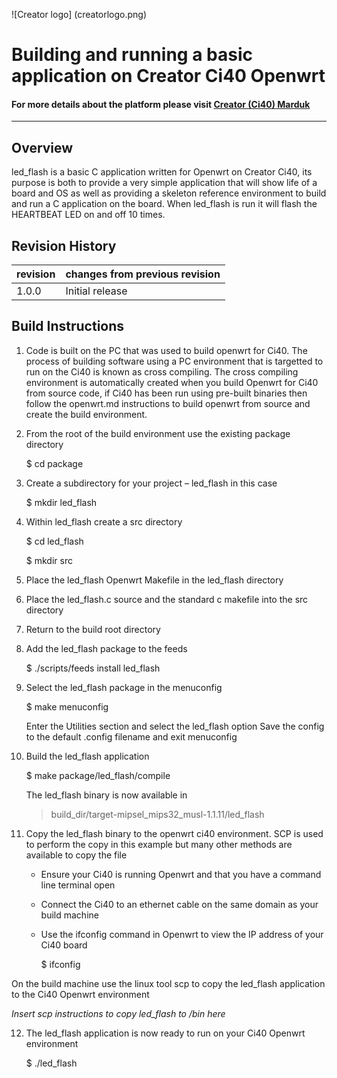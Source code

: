 
![Creator logo] (creatorlogo.png)

# Building and running a basic application on Creator Ci40 Openwrt

#### For more details about the platform please visit [Creator (Ci40) Marduk](https://community.imgtec.com/platforms/creator-ci40/)
----

## Overview

led_flash is a basic C application written for Openwrt on Creator Ci40, its purpose is both to provide a very simple application that will show life of a board and OS as well as providing a skeleton reference environment to build and run a C application on the board. When led_flash is run it will flash the HEARTBEAT LED on and off 10 times.

## Revision History

| revision  | changes from previous revision |
|---------- |------------------------------- |
| 1.0.0     | Initial release                |

## Build Instructions

1) Code is built on the PC that was used to build openwrt for Ci40. The process of building software using a PC environment that is targetted to run on the Ci40 is known as cross compiling. The cross compiling environment is automatically created when you build Openwrt for Ci40 from source code, if Ci40 has been run using pre-built binaries then follow the openwrt.md instructions to build openwrt from source and create the build environment.

2) From the root of the build environment use the existing package directory

	$ cd package

3) Create a subdirectory for your project – led_flash in this case

	$ mkdir led_flash

4) Within led_flash create a src directory

	$ cd led_flash

	$ mkdir src

5) Place the led_flash Openwrt Makefile in the led_flash directory

6) Place the led_flash.c source and the standard c makefile into the src directory

7) Return to the build root directory

8) Add the led_flash package to the feeds

	$ ./scripts/feeds install led_flash

9) Select the led_flash package in the menuconfig

	$ make menuconfig


	Enter the Utilities section and select the led_flash option
	Save the config to the default .config filename and exit menuconfig

10) Build the led_flash application

	$ make package/led_flash/compile

	The led_flash binary is now available in 

	> build_dir/target-mipsel_mips32_musl-1.1.11/led_flash

11) Copy the led_flash binary to the openwrt ci40 environment. SCP is used to perform the copy in this example but many other methods are available to copy the file
	* Ensure your Ci40 is running Openwrt and that you have a command line terminal open
	* Connect the Ci40 to an ethernet cable on the same domain as your build machine
	* Use the ifconfig command in Openwrt to view the IP address of your Ci40 board

		$ ifconfig
	
On the build machine use the linux tool scp to copy the led_flash application to the Ci40 Openwrt environment

_Insert scp instructions to copy led_flash to /bin here_
	
12) The led_flash application is now ready to run on your Ci40 Openwrt environment

	$ ./led_flash